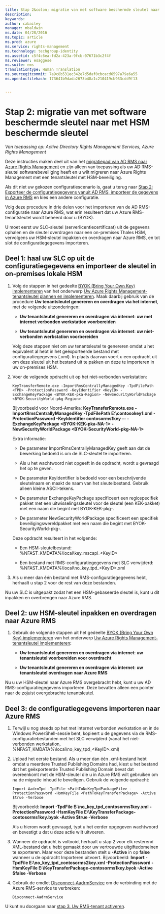 ```yaml
---
title: Stap 2&colon; migratie van met software beschermde sleutel naar met HSM beschermde sleutel | Azure RMS
description: 
keywords: 
author: cabailey
manager: mbaldwin
ms.date: 04/28/2016
ms.topic: article
ms.prod: azure
ms.service: rights-management
ms.technology: techgroup-identity
ms.assetid: c5f4c6ea-fd2a-423a-9fcb-07671b3c2f4f
ms.reviewer: esaggese
ms.suite: ems
translationtype: Human Translation
ms.sourcegitcommit: 7a9c8b531ec342e7d5daf0cbcacd6597a79e6a55
ms.openlocfilehash: 173641b9dada2673b48a1c210419cb933cdd9f13


---
```


# Stap 2: migratie van met software beschermde sleutel naar met HSM beschermde sleutel

*Van toepassing op: Active Directory Rights Management Services, Azure Rights Management*


Deze instructies maken deel uit van het [migratiepad van AD RMS naar Azure Rights Management](migrate-from-ad-rms-to-azure-rms.md) en zijn alleen van toepassing als uw AD RMS-sleutel softwarebeveiliging heeft en u wilt migreren naar Azure Rights Management met een tenantsleutel met HSM-beveiliging. 

Als dit niet uw gekozen configuratiescenario is, gaat u terug naar [Stap 2: Exporteer de configuratiegegevens vanuit AD RMS, importeer de gegevens in Azure RMS](migrate-from-ad-rms-phase1.md#step-2-export-configuration-data-from-ad-rms-and-import-it-to-azure-rms) en kies een andere configuratie.

Volg deze procedure in drie delen voor het importeren van de AD RMS-configuratie naar Azure RMS, wat erin resulteert dat uw Azure RMS-tenantsleutel wordt beheerd door u (BYOK).

U moet eerst uw SLC-sleutel (serverlicentiecertificaat) uit de gegevens ophalen en de sleutel overdragen naar een on-premises Thales HSM, vervolgens uw HSM-sleutel inpakken en overdragen naar Azure RMS, en tot slot de configuratiegegevens importeren.

## Deel 1: haal uw SLC op uit de configuratiegegevens en importeer de sleutel in on-premises lokale HSM

1.  Volg de stappen in het gedeelte [BYOK (Bring Your Own Key) implementeren](plan-implement-tenant-key.md#implementing-your-azure-rights-management-tenant-key) van het onderwerp [Uw Azure Rights Management-tenantsleutel plannen en implementeren](plan-implement-tenant-key.md). Maak daarbij gebruik van de procedure **Uw tenantsleutel genereren en overdragen via het internet**, met de volgende uitzonderingen:

    -   **Uw tenantsleutel genereren en overdragen via internet**: **uw met internet verbonden werkstation voorbereiden**

    -   **Uw tenantsleutel genereren en overdragen via internet**: **uw niet-verbonden werkstation voorbereiden**

    Volg deze stappen niet om uw tenantsleutel te genereren omdat u het equivalent al hebt in het geëxporteerde bestand met configuratiegegevens (.xml). In plaats daarvan voert u een opdracht uit om deze sleutel uit het bestand uit te pakken en deze te importeren in uw on-premises HSM.

2.  Voer de volgende opdracht uit op het niet-verbonden werkstation:

    ```
    KeyTransferRemote.exe -ImportRmsCentrallyManagedKey -TpdFilePath <TPD> -ProtectionPassword -KeyIdentifier <KeyID> -ExchangeKeyPackage <BYOK-KEK-pka-Region> -NewSecurityWorldPackage <BYOK-SecurityWorld-pkg-Region>
    ```
    Bijvoorbeeld voor Noord-Amerika: **KeyTransferRemote.exe -ImportRmsCentrallyManagedKey -TpdFilePath E:\contosokey1.xml -ProtectionPassword -KeyIdentifier contosorms1key –- -ExchangeKeyPackage &lt;BYOK-KEK-pka-NA-1&gt; -NewSecurityWorldPackage &lt;BYOK-SecurityWorld-pkg-NA-1&gt;**

    Extra informatie:

    -   De parameter ImportRmsCentrallyManagedKey geeft aan dat de bewerking bedoeld is om de SLC-sleutel te importeren.

    -   Als u het wachtwoord niet opgeeft in de opdracht, wordt u gevraagd het op te geven.

    -   De parameter KeyIdentifier is bedoeld voor een beschrijvende sleutelnaam en maakt de naam van het sleutelbestand. Gebruik alleen kleine ASCII-tekens.

    -   De parameter ExchangeKeyPackage specificeert een regiospecifiek pakket met een uitwisselingssleutel voor de sleutel (een KEK-pakket) met een naam die begint met BYOK-KEK-pkg-.

    -   De parameter NewSecurityWorldPackage specificeert een specifiek beveiligingswereldpakket met een naam die begint met BYOK-SecurityWorld-pkg-.

    Deze opdracht resulteert in het volgende:

    -   Een HSM-sleutelbestand: %NFAST_KMDATA%\local\key_mscapi_&lt;KeyID&gt;

    -   Een bestand met RMS-configuratiegegevens met SLC verwijderd: %NFAST_KMDATA%\local\no_key_tpd_&lt;KeyID&gt;.xml

3.  Als u meer dan één bestand met RMS-configuratiegegevens hebt, herhaalt u stap 2 voor de rest van deze bestanden.

Nu uw SLC is uitgepakt zodat het een HSM-gebaseerde sleutel is, kunt u dit inpakken en overbrengen naar Azure RMS.

## Deel 2: uw HSM-sleutel inpakken en overdragen naar Azure RMS

1.  Gebruik de volgende stappen uit het gedeelte [BYOK (Bring Your Own Key) implementeren](plan-implement-tenant-key.md#implementing-your-azure-rights-management-tenant-key) van het onderwerp [Uw Azure Rights Management-tenantsleutel implementeren](plan-implement-tenant-key.md):

    -   **Uw tenantsleutel genereren en overdragen via internet**: **uw tenantsleutel voorbereiden voor overdracht**

    -   **Uw tenantsleutel genereren en overdragen via internet**: **uw tenantsleutel overdragen naar Azure RMS**

Nu u uw HSM-sleutel naar Azure RMS overgebracht hebt, kunt u uw AD RMS-configuratiegegevens importeren. Deze bevatten alleen een pointer naar de zojuist overgebrachte tenantsleutel.

## Deel 3: de configuratiegegevens importeren naar Azure RMS

1.  Terwijl u nog steeds op het met internet verbonden werkstation en in de Windows PowerShell-sessie bent, kopieert u de gegevens via de RMS-configuratiebestanden met het SLC verwijderd (vanaf het niet-verbonden werkstation, %NFAST_KMDATA%\local\no_key_tpd_&lt;KeyID&gt;.xml)

2.  Upload het eerste bestand. Als u meer dan één .xml-bestand hebt omdat u meerdere Trusted Publishing Domains had, kiest u het bestand dat het geëxporteerde Trusted Publishing Domain bevat dat overeenkomt met de HSM-sleutel die u in Azure RMS wilt gebruiken om na de migratie inhoud te beveiligen. Gebruik de volgende opdracht:

    ```
    Import-AadrmTpd -TpdFile <PathToNoKeyTpdPackageFile> -ProtectionPassword -HsmKeyFile <PathToKeyTransferPackage> -Active $true -Verbose
    ```
    Bijvoorbeeld: **Import -TpdFile E:\no_key_tpd_contosorms1key.xml -ProtectionPassword -HsmKeyFile E:\KeyTransferPackage-contosorms1key.byok -Active $true -Verbose**

    Als u hierom wordt gevraagd, typt u het eerder opgegeven wachtwoord en bevestigt u dat u deze actie wilt uitvoeren.

3.  Wanneer de opdracht is voltooid, herhaalt u stap 2 voor elk resterend XML-bestand dat u hebt gemaakt door uw vertrouwde uitgiftedomeinen te exporteren. Maar voor deze bestanden stelt u **-Active** in op **false** wanneer u de opdracht Importeren uitvoert. Bijvoorbeeld: **Import -TpdFile E:\no_key_tpd_contosorms2key.xml -ProtectionPassword -HsmKeyFile E:\KeyTransferPackage-contosorms1key.byok -Active $false -Verbose**

4.  Gebruik de cmdlet [Disconnect-AadrmService](http://msdn.microsoft.com/library/windowsazure/dn629416.aspx) om de verbinding met de Azure RMS-service te verbreken:

    ```
    Disconnect-AadrmService
    ```

U kunt nu doorgaan naar [stap 3. Uw RMS-tenant activeren](migrate-from-ad-rms-phase1.md#step-3-activate-your-rms-tenant).





<!--HONumber=Jul16_HO3-->


